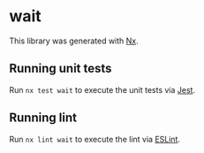 # wait

This library was generated with [Nx](https://nx.dev).

## Running unit tests

Run `nx test wait` to execute the unit tests via [Jest](https://jestjs.io).

## Running lint

Run `nx lint wait` to execute the lint via [ESLint](https://eslint.org/).
